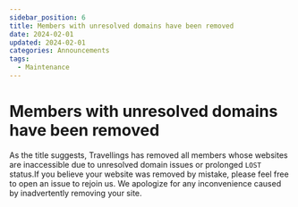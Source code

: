 ```yaml
---
sidebar_position: 6
title: Members with unresolved domains have been removed
date: 2024-02-01
updated: 2024-02-01
categories: Announcements
tags:
  - Maintenance
---
```


# Members with unresolved domains have been removed

As the title suggests, Travellings has removed all members whose websites are inaccessible due to unresolved domain issues or prolonged `LOST` status.If you believe your website was removed by mistake, please feel free to open an issue to rejoin us. We apologize for any inconvenience caused by inadvertently removing your site.
